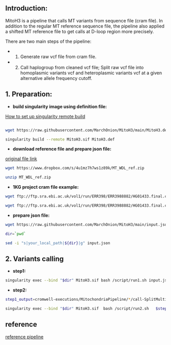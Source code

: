 ## Introduction:

MitoH3 is a pipeline that calls MT variants from sequence file (cram file). In addition to the regular MT reference sequence file, the pipeline also applied a shifted MT reference file to get calls at D-loop region more precisely.

There are two main steps of the pipeline: 

* 1. Generate raw vcf file from cram file. 

* 2. Call haplogroup from cleaned vcf file; Split raw vcf file into homoplasmic variants vcf and heteroplasmic variants vcf at a given alternative allele frequency cutoff.


## 1. Preparation:

* **build singularity image using definition file:**

[How to set up singularity remote build](https://docs.sylabs.io/guides/latest/user-guide/signNverify.html#)
```bash

wget https://raw.githubusercontent.com/MarchOnion/MitoH3/main/MitoH3.def

singularity build --remote MitoH3.sif MitoH3.def
```

* **download reference file and prepare json file:**

[original file link](https://console.cloud.google.com/storage/browser/genomics-public-data/references/hg38/v0/chrM;tab=objects?prefix=&forceOnObjectsSortingFiltering=false)
```bash
wget https://www.dropbox.com/s/4u1mz7h7ws1z89k/MT_WDL_ref.zip

unzip MT_WDL_ref.zip

```

* **1KG project cram file example:**
```bash
wget ftp://ftp.sra.ebi.ac.uk/vol1/run/ERR398/ERR3988882/HG01433.final.cram

wget ftp://ftp.sra.ebi.ac.uk/vol1/run/ERR398/ERR3988882/HG01433.final.cram.crai
```

* **prepare json file:**
```bash
wget https://raw.githubusercontent.com/MarchOnion/MitoH3/main/input.json

dir=`pwd`

sed -i "s|your_local_path|${dir}|g" input.json 
```


## 2. Variants calling 
* **step1:**
```bash
singularity exec --bind "$dir" MitoH3.sif bash /script/run1.sh input.json
```


* **step2:**
```bash
step1_output=cromwell-executions/MitochondriaPipeline/*/call-SplitMultiAllelicSites/execution/*.final.split.vcf

singularity exec --bind "$dir" MitoH3.sif  bash /script/run2.sh   $step1_output    prefix  0.05 0.95
```

## reference
[reference pipeline](https://github.com/broadinstitute/gatk/tree/master/scripts/mitochondria_m2_wdl)


